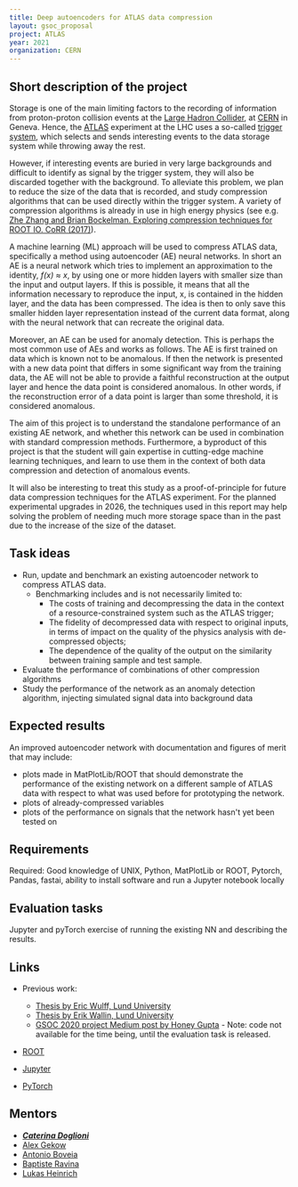 ```yaml
---
title: Deep autoencoders for ATLAS data compression
layout: gsoc_proposal
project: ATLAS
year: 2021
organization: CERN
---
```


## Short description of the project

Storage is one of the main limiting factors to the recording of information from
proton-proton collision events at the
[Large Hadron Collider](https://home.cern/science/accelerators/large-hadron-collider),
at [CERN](https://home.cern) in Geneva. Hence, the [ATLAS](https://atlas.cern)
experiment at the LHC uses a so-called
[trigger system](https://atlas.cern/discover/detector/trigger-daq), which
selects and sends interesting events to the data storage system while throwing
away the rest.

However, if interesting events are buried in very large backgrounds and
difficult to identify as signal by the trigger system, they will also be
discarded together with the background. To alleviate this problem, we plan to
reduce the size of the data that is recorded, and study compression algorithms
that can be used directly within the trigger system. A variety of compression
algorithms is already in use in high energy physics (see e.g.
[Zhe Zhang and Brian Bockelman. Exploring compression techniques for ROOT IO. CoRR (2017)](https://arxiv.org/abs/1704.06976)).

A machine learning (ML) approach will be used to compress ATLAS data,
specifically a method using autoencoder (AE) neural networks. In short an AE is
a neural network which tries to implement an approximation to the identity,
_f(x) ≈ x_, by using one or more hidden layers with smaller size than the input
and output layers. If this is possible, it means that all the information
necessary to reproduce the input, x, is contained in the hidden layer, and the
data has been compressed. The idea is then to only save this smaller hidden
layer representation instead of the current data format, along with the neural
network that can recreate the original data.

Moreover, an AE can be used for anomaly detection. This is perhaps the most
common use of AEs and works as follows. The AE is first trained on data which is
known not to be anomalous. If then the network is presented with a new data
point that differs in some significant way from the training data, the AE will
not be able to provide a faithful reconstruction at the output layer and hence
the data point is considered anomalous. In other words, if the reconstruction
error of a data point is larger than some threshold, it is considered anomalous.

The aim of this project is to understand the standalone performance of an
existing AE network, and whether this network can be used in combination with
standard compression methods. Furthermore, a byproduct of this project is that
the student will gain expertise in cutting-edge machine learning techniques, and
learn to use them in the context of both data compression and detection of
anomalous events.

It will also be interesting to treat this study as a proof-of-principle for
future data compression techniques for the ATLAS experiment. For the planned
experimental upgrades in 2026, the techniques used in this report may help
solving the problem of needing much more storage space than in the past due to
the increase of the size of the dataset.

## Task ideas

- Run, update and benchmark an existing autoencoder network to compress ATLAS
  data.
  - Benchmarking includes and is not necessarily limited to:
    - The costs of training and decompressing the data in the context of a
      resource-constrained system such as the ATLAS trigger;
    - The fidelity of decompressed data with respect to original inputs, in
      terms of impact on the quality of the physics analysis with de-compressed
      objects;
    - The dependence of the quality of the output on the similarity between
      training sample and test sample.
- Evaluate the performance of combinations of other compression algorithms
- Study the performance of the network as an anomaly detection algorithm,
  injecting simulated signal data into background data

## Expected results

An improved autoencoder network with documentation and figures of merit that may
include:

- plots made in MatPlotLib/ROOT that should demonstrate the performance of the
  existing network on a different sample of ATLAS data with respect to what was
  used before for prototyping the network.
- plots of already-compressed variables
- plots of the performance on signals that the network hasn't yet been tested on

## Requirements

Required: Good knowledge of UNIX, Python, MatPlotLib or ROOT, Pytorch, Pandas,
fastai, ability to install software and run a Jupyter notebook locally

## Evaluation tasks

Jupyter and pyTorch exercise of running the existing NN and describing the
results.

## Links

- Previous work:

  - [Thesis by Eric Wulff, Lund University](https://lup.lub.lu.se/student-papers/search/publication/9004751)
  - [Thesis by Erik Wallin, Lund University](https://lup.lub.lu.se/student-papers/search/publication/9012882)
  - [GSOC 2020 project Medium post by Honey Gupta](https://medium.com/@hn.gpt1/deep-compression-for-high-energy-physics-data-google-summer-of-code20-3dea5acc7bcf) -
    Note: code not available for the time being, until the evaluation task is
    released.

- [ROOT](https://root.cern/)
- [Jupyter](http://jupyter.org)
- [PyTorch](http://pytorch.org)

## Mentors

- **_[Caterina Doglioni](mailto:caterina.doglioni@cern.ch)_**
- [Alex Gekow](mailto:gekow.1@buckeyemail.osu.edu)
- [Antonio Boveia](mailto:antonio.boveia@cern.ch)
- [Baptiste Ravina](mailto:baptiste.ravina@cern.ch)
- [Lukas Heinrich](mailto:lukas.heinrich@cern.ch)

